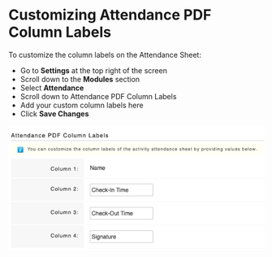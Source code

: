 # Customizing Attendance PDF Column Labels

To customize the column labels on the Attendance Sheet:

* Go to **Settings** at the top right of the screen
* Scroll down to the **Modules** section
* Select **Attendance**
* Scroll down to Attendance PDF Column Labels&#x20;
* Add your custom column labels here
* Click **Save Changes**

![](<../../../.gitbook/assets/Screen Shot 2022-02-18 at 9.55.22 AM.png>)

